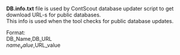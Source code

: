 **DB.info.txt** file is used by ContScout database updater script to get download URL-s for public databases.  
This info is used when the tool checks for public database updates. 
  
Format:  
DB_Name,DB_URL  
$name_value,$URL_value
